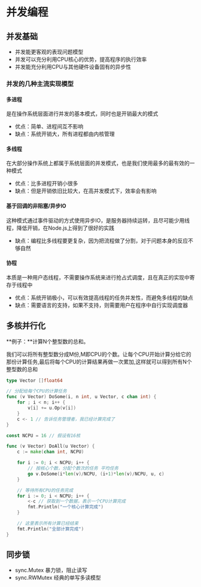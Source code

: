 # 并发编程

## 并发基础

- 并发能更客观的表现问题模型
- 并发可以充分利用CPU核心的优势，提高程序的执行效率
- 并发能充分利用CPU与其他硬件设备固有的异步性

### 并发的几种主流实现模型

#### 多进程

是在操作系统层面进行并发的基本模式，同时也是开销最大的模式

- 优点：简单、进程间互不影响
- 缺点：系统开销大，所有进程都由内核管理

#### 多线程

在大部分操作系统上都属于系统层面的并发模式，也是我们使用最多的最有效的一种模式

- 优点：比多进程开销小很多
- 缺点：但是开销依旧比较大，在高并发模式下，效率会有影响

#### 基于回调的非阻塞/异步IO

这种模式通过事件驱动的方式使用异步IO，是服务器持续运转，且尽可能少用线程，降低开销，在Node.js上得到了很好的实践

- 缺点：编程比多线程要更复杂，因为把流程做了分割，对于问题本身的反应不够自然

#### 协程

本质是一种用户态线程，不需要操作系统来进行抢占式调度，且在真正的实现中寄存于线程中

- 优点：系统开销极小，可以有效提高线程的任务并发性，而避免多线程的缺点
- 缺点：需要语言的支持，如果不支持，则需要用户在程序中自行实现调度器

## 多核并行化

**例子：**计算N个整型数的总和。

我们可以将所有整型数分成M份,M即CPU的个数。让每个CPU开始计算分给它的那份计算任务,最后将每个CPU的计算结果再做一次累加,这样就可以得到所有N个整型数的总和

```go
type Vector []float64

// 分配给每个CPU的计算任务
func (v Vector) DoSome(i, n int, u Vector, c chan int) {
	for ; i < n; i++ {
		v[i] += u.Op(v[i])
	}
	c <- 1 // 告诉任务管理者，我已经计算完成了
}

const NCPU = 16 // 假设有16核

func (v Vector) DoAll(u Vector) {
	c := make(chan int, NCPU)

	for i := 0; i < NCPU; i++ {
		// 按核心个数，分配个数次的任务 平均任务
		go v.DoSome(i*len(v)/NCPU, (i+1)*len(v)/NCPU, u, c)
	}

	// 等待所有CPU的任务完成
	for i := 0; i < NCPU; i++ {
		<-c // 获取到一个数据，表示一个CPU计算完成
		fmt.Println("一个核心计算完成")
	}

	// 这里表示所有计算已经结束
	fmt.Println("全部计算完成")
}
```

## 同步锁

- sync.Mutex 暴力锁，阻止读写
- sync.RWMutex 经典的单写多读模型